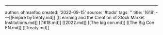 ---
author: ohmanfoo
created: '2022-09-15'
source: '#todo'
tags: ''
title: '1618'
---[[Empire byTreaty.md]]
[[Learning and the Creation of Stock Market Institutions.md]]
[[1618.md]]
[[2022.md]]
[[The big con.md]]
[[The Big Con EN.md]]
[[Treaty.md]]
